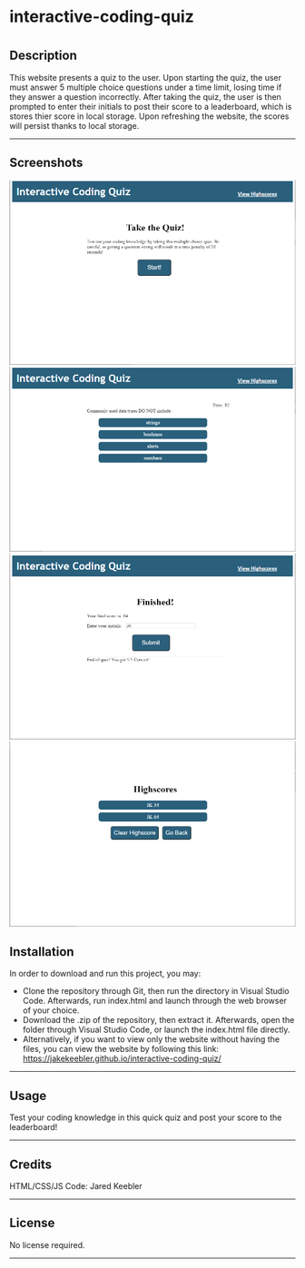 # interactive-coding-quiz

# <Interactive Coding Quiz>

## Description

This website presents a quiz to the user. Upon starting the quiz, the user must answer 5 multiple choice questions under a time limit, losing time if they answer a question incorrectly. After taking the quiz, the user is then prompted to enter their initials to post their score to a leaderboard, which is stores thier score in local storage. Upon refreshing the website, the scores will persist thanks to local storage.

---

## Screenshots

![plot](./assets/images/img1.png)
![plot](./assets/images/img2.png)
![plot](./assets/images/img3.png)
![plot](./assets/images/img4.png)

## Installation

In order to download and run this project, you may:

- Clone the repository through Git, then run the directory in Visual Studio Code. Afterwards, run index.html and launch through the web browser of your choice.
- Download the .zip of the repository, then extract it. Afterwards, open the folder through Visual Studio Code, or launch the index.html file directly.
- Alternatively, if you want to view only the website without having the files, you can view the website by following this link: https://jakekeebler.github.io/interactive-coding-quiz/

---

## Usage

Test your coding knowledge in this quick quiz and post your score to the leaderboard! 

---

## Credits

HTML/CSS/JS Code: Jared Keebler

---

## License

No license required.

---

